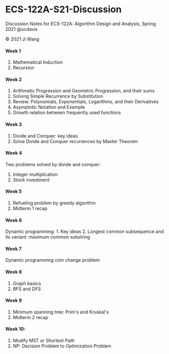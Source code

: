 # ECS-122A-S21-Discussion
Discussion Notes for ECS-122A: Algorithm Design and Analysis, Spring 2021 @ucdavis

&copy; 2021 Ji Wang 

#### Week 1
1. Mathematical Induction
2. Recursion

#### Week 2
1. Arithmetic Progression and Geometric Progression, and their sums
2. Solving Simple Recurrence by Substitution
3. Review: Polynomials, Exponentials, Logarithms, and their Derivatives
4. Asymptotic Notation and Example
5. Growth relation between frequently used functions

#### Week 3
1. Divide and Conquer: key ideas
2. Solve Divide and Conquer recurrences by Master Theorem

#### Week 4
Two problems solved by divide and conquer:
1. Integer multiplication
2. Stock investment

#### Week 5
1. Refueling problem by greedy algorithm
2. Midterm 1 recap

#### Week 6
Dynamic programming:
    1. Key ideas
    2. Longest common subsequence and its variant: maximum common substring 

#### Week 7
Dynamic programming coin change problem

#### Week 8
1. Graph basics
2. BFS and DFS

#### Week 9
1. Minimum spanning tree: Prim's and Kruskal's
2. Midterm 2 recap

#### Week 10:
1. Modify MST or Shortest Path
2. NP: Decision Problem to Optimization Problem
